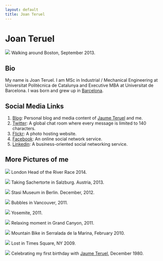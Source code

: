 ```yaml
---
layout: default
title: Joan Teruel
---
```

# Joan Teruel

![][1]
Walking around Boston, September 2013.

## Bio

My name is Joan Teruel. I am MSc in Industrial / Mechanical Engineering at Universitat Politècnica de Catalunya and Executive MBA at Universitat de Barcelona. I was born and grew up in [Barcelona][2].

## Social Media Links

1. [Blog][3]: Personal blog and media content of [Jaume Teruel][4] and me.
1. [Twitter][5]: A global chat room where every message is limited to 140 characters.
1. [Flickr][6]: A photo hosting website.
1. [Facebook][7]: An online social network service.
1. [Linkedin][8]: A business-oriented social networking service.

## More Pictures of me

![][9]
London Head of the River Race 2014.

![][10]
Taking Sachertorte in Salzburg. Austria, 2013.

![][11]
Stasi Museum in Berlin. December, 2012.

![][12]
Bubbles in Vancouver, 2011.

![][13]
Yosemite, 2011.

![][15]
Relaxing moment in Grand Canyon, 2011.

![][16]
Mountain Bike in Serralada de la Marina, February 2010.

![][17]
Lost in Times Square, NY 2009.

![][18]
Celebrating my first birthday with [Jaume Teruel][4], December 1980.


   [1]: https://c7.staticflickr.com/4/3911/14845825518_828e5579b8_h.jpg
   [2]: http://en.wikipedia.org/wiki/Barcelona
   [3]: http://lerion.com
   [4]: http://jaumeteruel.com 
   [5]: http://twitter.com/joan_teruel
   [6]: https://www.flickr.com/photos/lerion
   [7]: https://www.facebook.com/joanrafel.teruel
   [8]: http://www.linkedin.com/in/joanteruel
   [9]: https://farm4.staticflickr.com/3694/13887135686_3141d3d1cd_c.jpg
   [10]: https://farm3.staticflickr.com/2823/11388836886_dd3d54f038_c.jpg
   [11]: https://farm9.staticflickr.com/8503/8255724864_c07fbcce1d_c.jpg
   [12]: https://farm7.staticflickr.com/6197/6088681542_00dac5deeb_b.jpg
   [13]: https://farm7.staticflickr.com/6062/6087879257_fc067b80d8_b.jpg
   [14]: https://farm7.staticflickr.com/6185/6087866631_e24e66fac8_b.jpg
   [15]: https://farm7.staticflickr.com/6209/6087261324_1f90cf43f3_b.jpg
   [16]: https://farm6.staticflickr.com/5173/5421490001_3ddc760bea_b.jpg
   [17]: https://farm4.staticflickr.com/3377/3451671473_225acd06ae_b.jpg
   [18]: https://farm6.staticflickr.com/5331/14021790985_b8667f40c7_c.jpg
